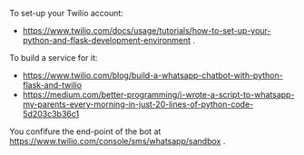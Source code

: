 To set-up your Twilio account:
- https://www.twilio.com/docs/usage/tutorials/how-to-set-up-your-python-and-flask-development-environment .

To build a service for it:
- https://www.twilio.com/blog/build-a-whatsapp-chatbot-with-python-flask-and-twilio
- https://medium.com/better-programming/i-wrote-a-script-to-whatsapp-my-parents-every-morning-in-just-20-lines-of-python-code-5d203c3b36c1

You confifure the end-point of the bot at https://www.twilio.com/console/sms/whatsapp/sandbox .